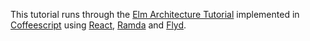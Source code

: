 This tutorial runs through the [Elm Architecture Tutorial][arch] implemented in [Coffeescript][coffee] using [React][react], [Ramda][ramda] and [Flyd][flyd].

[arch]: https://github.com/evancz/elm-architecture-tutorial/
[coffee]: http://coffeescript.org/
[ramda]: http://ramdajs.com/docs/
[flyd]: https://github.com/paldepind/flyd
[react]: https://facebook.github.io/react/docs/getting-started.html